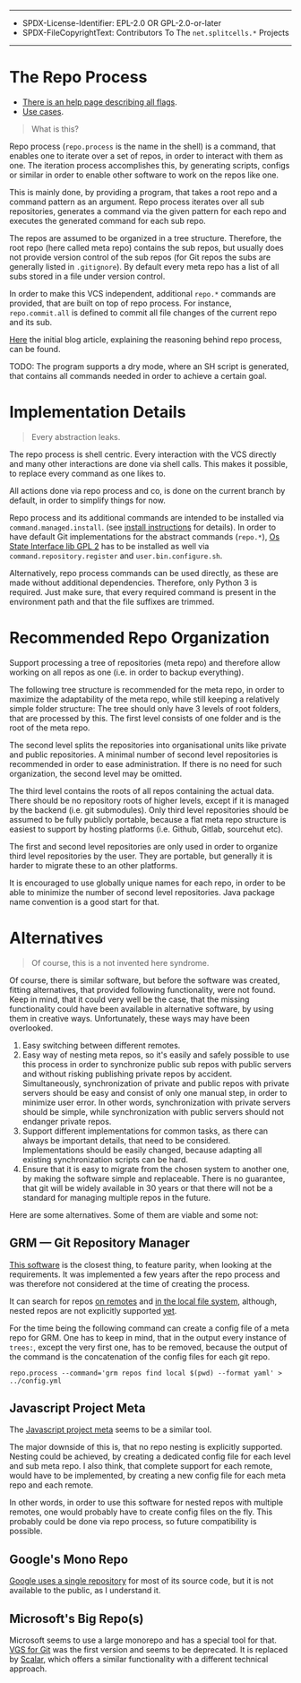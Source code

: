----
* SPDX-License-Identifier: EPL-2.0 OR GPL-2.0-or-later
* SPDX-FileCopyrightText: Contributors To The `net.splitcells.*` Projects
----
# The Repo Process
* [There is an help page describing all flags](repo.process.help.md).
* [Use cases](repo.process.examples.md).

> What is this?

Repo process (`repo.process` is the name in the shell) is a command,
that enables one to iterate over a set of repos,
in order to interact with them as one.
The iteration process accomplishes this,
by generating scripts, configs or similar
in order to enable other software to work on the repos like one.

This is mainly done, by providing a program,
that takes a root repo and a command pattern as an argument.
Repo process iterates over all sub repositories,
generates a command via the given pattern for each repo and
executes the generated command for each sub repo.

The repos are assumed to be organized in a tree structure.
Therefore, the root repo (here called meta repo) contains the sub repos,
but usually does not provide version control of the sub repos
(for Git repos the subs are generally listed in `.gitignore`).
By default every meta repo has a list of all subs stored in a file under version control.

In order to make this VCS independent, additional `repo.*` commands are provided,
that are built on top of repo process.
For instance, `repo.commit.all` is defined to commit all file changes of the current repo and its sub.

[Here](https://splitcells-net.srht.site/blog/2022-01-10-a-case-for-repo-process/)
the initial blog article,
explaining the reasoning behind repo process,
can be found.

TODO: The program supports a dry mode,
where an SH script is generated,
that contains all commands needed in order to achieve a certain goal.
# Implementation Details
> Every abstraction leaks.

The repo process is shell centric.
Every interaction with the VCS directly and many other interactions are done via shell calls.
This makes it possible, to replace every command as one likes to.

All actions done via repo process and co,
is done on the current branch by default,
in order to simplify things for now.

Repo process and its additional commands are intended to be installed via `command.managed.install`.
(see [install instructions](/net/splitcells/os/state/interface/manual/setup.md) for details).
In order to have default Git implementations for the abstract commands (`repo.*`),
[Os State Interface lib GPL 2](https://github.com/www-splitcells-net/net.splitcells.os.state.interface.lib.gpl.2)
has to be installed as well via `command.repository.register` and `user.bin.configure.sh`.

Alternatively, repo process commands can be used directly, as these are made without additional dependencies.
Therefore, only Python 3 is required.
Just make sure, that every required command is present in the environment path and
that the file suffixes are trimmed.
# Recommended Repo Organization
Support processing a tree of repositories (meta repo) and therefore allow working on all repos as one
(i.e. in order to backup everything).

The following tree structure is recommended for the meta repo,
in order to maximize the adaptability of the meta repo,
while still keeping a relatively simple folder structure:
The tree should only have 3 levels of root folders, that are processed by this.
The first level consists of one folder and is the root of the meta repo.

The second level splits the repositories into organisational units like private and public repositories.
A minimal number of second level repositories is recommended in order to ease administration.
If there is no need for such organization, the second level may be omitted.

The third level contains the roots of all repos containing the actual data.
There should be no repository roots of higher levels,
except if it is managed by the backend (i.e. git submodules).
Only third level repositories should be assumed to be fully publicly portable,
because a flat meta repo structure is easiest to support by hosting platforms (i.e. Github, Gitlab, sourcehut etc).

The first and second level repositories are only used in order to organize third level repositories by the user.
They are portable, but generally it is harder to migrate these to an other platforms.

It is encouraged to use globally unique names for each repo,
in order to be able to minimize the number of second level repositories.
Java package name convention is a good start for that.
# Alternatives
> Of course, this is a not invented here syndrome.

Of course, there is similar software, but before the software was created,
fitting alternatives, that provided following functionality, were not found.
Keep in mind, that it could very well be the case,
that the missing functionality could have been available in alternative software,
by using them in creative ways.
Unfortunately, these ways may have been overlooked.

1. Easy switching between different remotes.
2. Easy way of nesting meta repos, so it's easily and safely possible to use this
   process in order to synchronize public sub repos with public servers and
   without risking publishing private repos by accident.
   Simultaneously, synchronization of private and public repos with private servers
   should be easy and consist of only one manual step, in order to minimize user error.
   In other words, synchronization with private servers should be simple,
   while synchronization with public servers should not endanger private repos.
3. Support different implementations for common tasks,
   as there can always be important details,
   that need to be considered.
   Implementations should be easily changed, because adapting all existing
   synchronization scripts can be hard.
4. Ensure that it is easy to migrate from the chosen system to another one,
   by making the software simple and replaceable.
   There is no guarantee,
   that git will be widely available in 30 years or that there will not be
   a standard for managing multiple repos in the future.

Here are some alternatives.
Some of them are viable and some not:

## GRM — Git Repository Manager
[This software](https://github.com/hakoerber/git-repo-manager)
is the closest thing, to feature parity, when looking at the requirements.
It was implemented a few years after the repo process and was therefore not considered at
the time of creating the process.

It can search for repos [on remotes](https://hakoerber.github.io/git-repo-manager/forge_integration.html)
and [in the local file system](https://hakoerber.github.io/git-repo-manager/local_configuration.html#generate-your-own-configuration),
although, nested repos are not explicitly supported [yet](https://github.com/hakoerber/git-repo-manager/issues/49).

For the time being the following command can create a config file of a meta repo for GRM.
One has to keep in mind, that in the output every instance of `trees:`,
except the very first one, has to be removed,
because the output of the command is the concatenation of the config files for each git repo.
```
repo.process --command='grm repos find local $(pwd) --format yaml' > ../config.yml
```
## Javascript Project Meta
The [Javascript project meta](https://github.com/mateodelnorte/meta)
seems to be a similar tool.

The major downside of this is, that no repo nesting is explicitly supported.
Nesting could be achieved, by creating a dedicated config file for each level and sub meta repo.
I also think, that complete support for each remote, would have to be implemented,
by creating a new config file for each meta repo and each remote.

In other words, in order to use this software for nested repos with multiple remotes,
one would probably have to create config files on the fly.
This probably could be done via repo process,
so future compatibility is possible.
## Google's Mono Repo
[Google uses a single repository](https://cacm.acm.org/magazines/2016/7/204032-why-google-stores-billions-of-lines-of-code-in-a-single-repository/fulltext)
for most of its source code, but it is not available to the public,
as I understand it.
## Microsoft's Big Repo(s)
Microsoft seems to use a large monorepo and has a special tool for that.
[VGS for Git](https://github.com/microsoft/VFSForGit) was the first version
and seems to be deprecated.
It is replaced by [Scalar](https://github.com/microsoft/scalar),
which offers a similar functionality with a different technical approach.